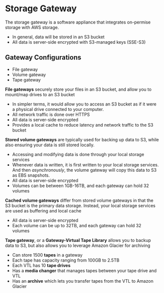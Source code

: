 # Storage Gateway

The storage gateway is a software appliance that integrates on-permise storage with AWS storage.
* In general, data will be stored in an S3 bucket
* All data is server-side encrypted with S3-managed keys (SSE-S3)

## Gateway Configurations
* File gateway
* Volume gateway
* Tape gateway

**File gateways** securely store your files in an S3 bucket, and allow you to mount/map drives to an S3 bucket
* In simpler terms, it would allow you to access an S3 bucket as if it were a physical drive connected to your computer.
* All network traffic is done over HTTPS
* All data is server-side encrypted
* Provides a local cache to reduce latency and network traffic to the S3 bucket

**Stored volume gateways** are typically used for backing up data to S3, while also ensuring your data is still stored locally.
* Accessing and modifying data is done through your local storage services
* Whenever data is written, it is first written to your local storage services. And then *asynchronously*, the volume gateway will copy this data to S3 as EBS snapshots.
* All data is server-side encrypted
* Volumes can be between 1GB-16TB, and each gateway can hold 32 volumes

**Cached volume gateways** differ from stored volume gateways in that the S3 bucket is the primary data storage. Instead, your local storage services are used as buffering and local cache
* All data is server-side encrypted
* Each volume can be up to 32TB, and each gateway can hold 32 volumes

**Tape gateway**, or a **Gateway-Virtual Tape Library** allows you to backup data to S3, but also allows you to leverage Amazon Glacier for archiving
* Can store 1500 **tapes** in a gateway
* Each tape has capacity ranging from 100GB to 2.5TB
* Each VTL has 10 **tape drives**
* Has a **media changer** that manages tapes between your tape drive and VTL
* Has an **archive** which lets you transfer tapes from the VTL to Amazon Glacier
